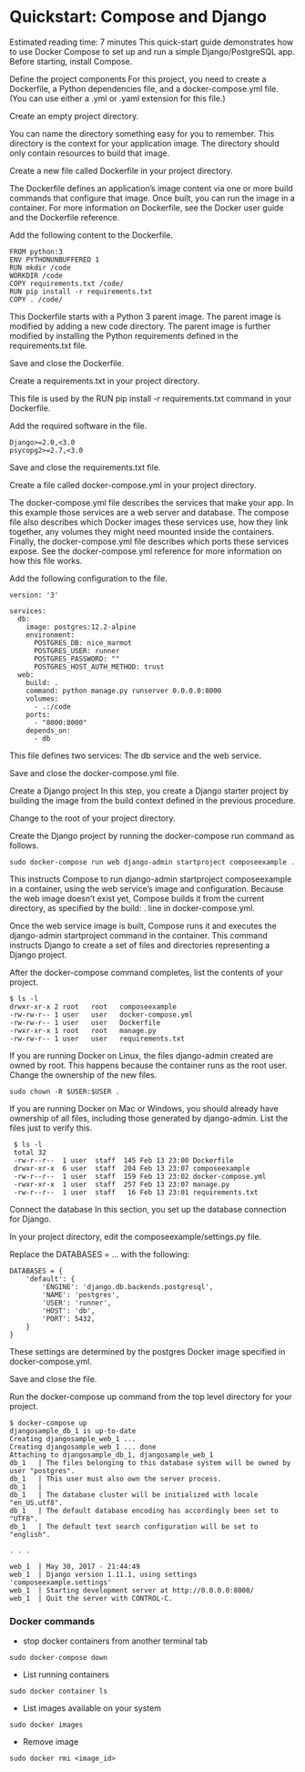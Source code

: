 Quickstart: Compose and Django
==============================
Estimated reading time: 7 minutes
This quick-start guide demonstrates how to use Docker Compose to set up and run a simple Django/PostgreSQL app. Before starting, install Compose.

Define the project components
For this project, you need to create a Dockerfile, a Python dependencies file, and a docker-compose.yml file. (You can use either a .yml or .yaml extension for this file.)

Create an empty project directory.

You can name the directory something easy for you to remember. This directory is the context for your application image. The directory should only contain resources to build that image.

Create a new file called Dockerfile in your project directory.

The Dockerfile defines an application’s image content via one or more build commands that configure that image. Once built, you can run the image in a container. For more information on Dockerfile, see the Docker user guide and the Dockerfile reference.

Add the following content to the Dockerfile.

```
FROM python:3
ENV PYTHONUNBUFFERED 1
RUN mkdir /code
WORKDIR /code
COPY requirements.txt /code/
RUN pip install -r requirements.txt
COPY . /code/
```
This Dockerfile starts with a Python 3 parent image. The parent image is modified by adding a new code directory. The parent image is further modified by installing the Python requirements defined in the requirements.txt file.

Save and close the Dockerfile.

Create a requirements.txt in your project directory.

This file is used by the RUN pip install -r requirements.txt command in your Dockerfile.

Add the required software in the file.
```
Django>=2.0,<3.0
psycopg2>=2.7,<3.0
```
Save and close the requirements.txt file.

Create a file called docker-compose.yml in your project directory.

The docker-compose.yml file describes the services that make your app. In this example those services are a web server and database. The compose file also describes which Docker images these services use, how they link together, any volumes they might need mounted inside the containers. Finally, the docker-compose.yml file describes which ports these services expose. See the docker-compose.yml reference for more information on how this file works.

Add the following configuration to the file.

```
version: '3'

services:
  db:
    image: postgres:12.2-alpine
    environment:
      POSTGRES_DB: nice_marmot
      POSTGRES_USER: runner
      POSTGRES_PASSWORD: ""
      POSTGRES_HOST_AUTH_METHOD: trust
  web:
    build: .
    command: python manage.py runserver 0.0.0.0:8000
    volumes:
      - .:/code
    ports:
      - "8000:8000"
    depends_on:
      - db

```
This file defines two services: The db service and the web service.

Save and close the docker-compose.yml file.

Create a Django project
In this step, you create a Django starter project by building the image from the build context defined in the previous procedure.

Change to the root of your project directory.

Create the Django project by running the docker-compose run command as follows.
```
sudo docker-compose run web django-admin startproject composeexample .
```

This instructs Compose to run django-admin startproject composeexample in a container, using the web service’s image and configuration. Because the web image doesn’t exist yet, Compose builds it from the current directory, as specified by the build: . line in docker-compose.yml.

Once the web service image is built, Compose runs it and executes the django-admin startproject command in the container. This command instructs Django to create a set of files and directories representing a Django project.

After the docker-compose command completes, list the contents of your project.

```
$ ls -l
drwxr-xr-x 2 root   root   composeexample
-rw-rw-r-- 1 user   user   docker-compose.yml
-rw-rw-r-- 1 user   user   Dockerfile
-rwxr-xr-x 1 root   root   manage.py
-rw-rw-r-- 1 user   user   requirements.txt
```
If you are running Docker on Linux, the files django-admin created are owned by root. This happens because the container runs as the root user. Change the ownership of the new files.
```
sudo chown -R $USER:$USER .
```
If you are running Docker on Mac or Windows, you should already have ownership of all files, including those generated by django-admin. List the files just to verify this.

```
 $ ls -l
 total 32
 -rw-r--r--  1 user  staff  145 Feb 13 23:00 Dockerfile
 drwxr-xr-x  6 user  staff  204 Feb 13 23:07 composeexample
 -rw-r--r--  1 user  staff  159 Feb 13 23:02 docker-compose.yml
 -rwxr-xr-x  1 user  staff  257 Feb 13 23:07 manage.py
 -rw-r--r--  1 user  staff   16 Feb 13 23:01 requirements.txt
```

Connect the database
In this section, you set up the database connection for Django.

In your project directory, edit the composeexample/settings.py file.

Replace the DATABASES = ... with the following:

```
DATABASES = {
    'default': {
        'ENGINE': 'django.db.backends.postgresql',
        'NAME': 'postgres',
        'USER': 'runner',
        'HOST': 'db',
        'PORT': 5432,
    }
}
```
These settings are determined by the postgres Docker image specified in docker-compose.yml.

Save and close the file.

Run the docker-compose up command from the top level directory for your project.

```
$ docker-compose up
djangosample_db_1 is up-to-date
Creating djangosample_web_1 ...
Creating djangosample_web_1 ... done
Attaching to djangosample_db_1, djangosample_web_1
db_1   | The files belonging to this database system will be owned by user "postgres".
db_1   | This user must also own the server process.
db_1   |
db_1   | The database cluster will be initialized with locale "en_US.utf8".
db_1   | The default database encoding has accordingly been set to "UTF8".
db_1   | The default text search configuration will be set to "english".

. . .

web_1  | May 30, 2017 - 21:44:49
web_1  | Django version 1.11.1, using settings 'composeexample.settings'
web_1  | Starting development server at http://0.0.0.0:8000/
web_1  | Quit the server with CONTROL-C.

```

### Docker commands
  * stop docker containers from another terminal tab
  ```
sudo docker-compose down
```
   * List running containers
   ```
sudo docker container ls
```
   * List images available on your system
   ```
sudo docker images
```
   * Remove image
   ```
sudo docker rmi <image_id>
```

